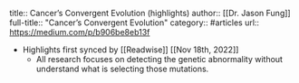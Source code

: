 title:: Cancer’s Convergent Evolution (highlights)
author:: [[Dr. Jason Fung]]
full-title:: "Cancer’s Convergent Evolution"
category:: #articles
url:: https://medium.com/p/b906be8eb13f

- Highlights first synced by [[Readwise]] [[Nov 18th, 2022]]
	- All research focuses on detecting the genetic abnormality without understand what is selecting those mutations.